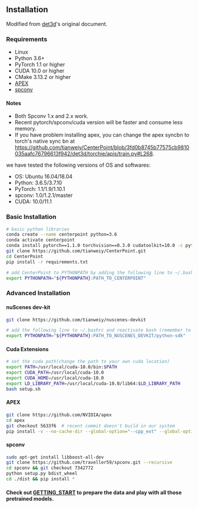 ## Installation
Modified from [det3d](https://github.com/poodarchu/Det3D/tree/56402d4761a5b73acd23080f537599b0888cce07)'s original document.

### Requirements

- Linux
- Python 3.6+
- PyTorch 1.1 or higher
- CUDA 10.0 or higher
- CMake 3.13.2 or higher
- [APEX](https://github.com/nvidia/apex)
- [spconv](https://github.com/traveller59/spconv/commit/73427720a539caf9a44ec58abe3af7aa9ddb8e39) 

#### Notes
- Both Spconv 1.x and 2.x work.
- Recent pytorch/spconv/cuda version will be faster and consume less memory. 
- If you have problem installing apex, you can change the apex syncbn to torch's native sync bn at https://github.com/tianweiy/CenterPoint/blob/3fd0b8745b77575cb9810035aafc76796613f942/det3d/torchie/apis/train.py#L268.

we have tested the following versions of OS and softwares:

- OS: Ubuntu 16.04/18.04
- Python: 3.6.5/3.7.10 
- PyTorch: 1.1/1.9/1.10.1
- spconv: 1.0/1.2.1/master
- CUDA: 10.0/11.1

### Basic Installation 

```bash
# basic python libraries
conda create --name centerpoint python=3.6
conda activate centerpoint
conda install pytorch==1.1.0 torchvision==0.3.0 cudatoolkit=10.0 -c pytorch
git clone https://github.com/tianweiy/CenterPoint.git
cd CenterPoint
pip install -r requirements.txt

# add CenterPoint to PYTHONPATH by adding the following line to ~/.bashrc (change the path accordingly)
export PYTHONPATH="${PYTHONPATH}:PATH_TO_CENTERPOINT"
```

### Advanced Installation 

#### nuScenes dev-kit

```bash
git clone https://github.com/tianweiy/nuscenes-devkit

# add the following line to ~/.bashrc and reactivate bash (remember to change the PATH_TO_NUSCENES_DEVKIT value)
export PYTHONPATH="${PYTHONPATH}:PATH_TO_NUSCENES_DEVKIT/python-sdk"
```

#### Cuda Extensions

```bash
# set the cuda path(change the path to your own cuda location) 
export PATH=/usr/local/cuda-10.0/bin:$PATH
export CUDA_PATH=/usr/local/cuda-10.0
export CUDA_HOME=/usr/local/cuda-10.0
export LD_LIBRARY_PATH=/usr/local/cuda-10.0/lib64:$LD_LIBRARY_PATH
bash setup.sh 
```

#### APEX

```bash
git clone https://github.com/NVIDIA/apex
cd apex
git checkout 5633f6  # recent commit doesn't build in our system 
pip install -v --no-cache-dir --global-option="--cpp_ext" --global-option="--cuda_ext" ./
```

#### spconv
```bash
sudo apt-get install libboost-all-dev
git clone https://github.com/traveller59/spconv.git --recursive
cd spconv && git checkout 7342772
python setup.py bdist_wheel
cd ./dist && pip install *
```

#### Check out [GETTING_START](GETTING_START.md) to prepare the data and play with all those pretrained models. 
